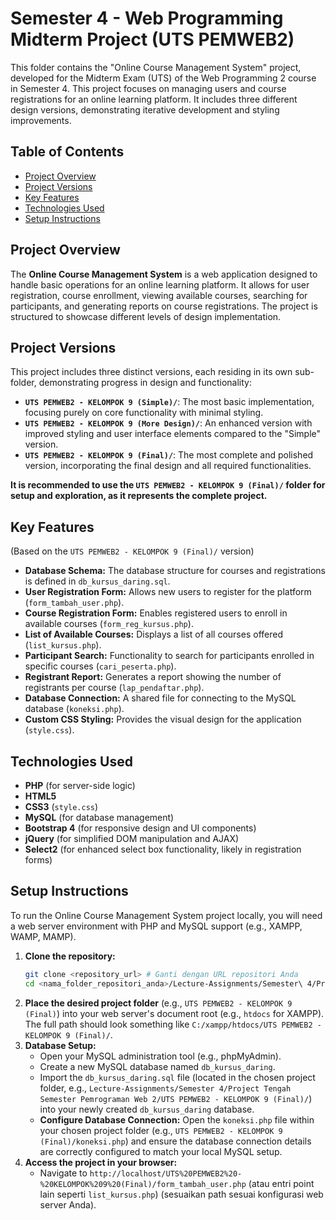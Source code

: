 # Semester 4 - Web Programming Midterm Project (UTS PEMWEB2)

This folder contains the "Online Course Management System" project, developed for the Midterm Exam (UTS) of the Web Programming 2 course in Semester 4. This project focuses on managing users and course registrations for an online learning platform. It includes three different design versions, demonstrating iterative development and styling improvements.

## Table of Contents

- [Project Overview](#project-overview)
- [Project Versions](#project-versions)
- [Key Features](#key-features)
- [Technologies Used](#technologies-used)
- [Setup Instructions](#setup-instructions)

## Project Overview

The **Online Course Management System** is a web application designed to handle basic operations for an online learning platform. It allows for user registration, course enrollment, viewing available courses, searching for participants, and generating reports on course registrations. The project is structured to showcase different levels of design implementation.

## Project Versions

This project includes three distinct versions, each residing in its own sub-folder, demonstrating progress in design and functionality:

-   **`UTS PEMWEB2 - KELOMPOK 9 (Simple)/`**: The most basic implementation, focusing purely on core functionality with minimal styling.
-   **`UTS PEMWEB2 - KELOMPOK 9 (More Design)/`**: An enhanced version with improved styling and user interface elements compared to the "Simple" version.
-   **`UTS PEMWEB2 - KELOMPOK 9 (Final)/`**: The most complete and polished version, incorporating the final design and all required functionalities.

**It is recommended to use the `UTS PEMWEB2 - KELOMPOK 9 (Final)/` folder for setup and exploration, as it represents the complete project.**

## Key Features

(Based on the `UTS PEMWEB2 - KELOMPOK 9 (Final)/` version)

-   **Database Schema:** The database structure for courses and registrations is defined in `db_kursus_daring.sql`.
-   **User Registration Form:** Allows new users to register for the platform (`form_tambah_user.php`).
-   **Course Registration Form:** Enables registered users to enroll in available courses (`form_reg_kursus.php`).
-   **List of Available Courses:** Displays a list of all courses offered (`list_kursus.php`).
-   **Participant Search:** Functionality to search for participants enrolled in specific courses (`cari_peserta.php`).
-   **Registrant Report:** Generates a report showing the number of registrants per course (`lap_pendaftar.php`).
-   **Database Connection:** A shared file for connecting to the MySQL database (`koneksi.php`).
-   **Custom CSS Styling:** Provides the visual design for the application (`style.css`).

## Technologies Used

* **PHP** (for server-side logic)
* **HTML5**
* **CSS3** (`style.css`)
* **MySQL** (for database management)
* **Bootstrap 4** (for responsive design and UI components)
* **jQuery** (for simplified DOM manipulation and AJAX)
* **Select2** (for enhanced select box functionality, likely in registration forms)

## Setup Instructions

To run the Online Course Management System project locally, you will need a web server environment with PHP and MySQL support (e.g., XAMPP, WAMP, MAMP).

1.  **Clone the repository:**
    ```bash
    git clone <repository_url> # Ganti dengan URL repositori Anda
    cd <nama_folder_repositori_anda>/Lecture-Assignments/Semester\ 4/Project\ Tengah\ Semester\ Pemrograman\ Web\ 2/
    ```
2.  **Place the desired project folder** (e.g., `UTS PEMWEB2 - KELOMPOK 9 (Final)`) into your web server's document root (e.g., `htdocs` for XAMPP). The full path should look something like `C:/xampp/htdocs/UTS PEMWEB2 - KELOMPOK 9 (Final)/`.
3.  **Database Setup:**
    * Open your MySQL administration tool (e.g., phpMyAdmin).
    * Create a new MySQL database named `db_kursus_daring`.
    * Import the `db_kursus_daring.sql` file (located in the chosen project folder, e.g., `Lecture-Assignments/Semester 4/Project Tengah Semester Pemrograman Web 2/UTS PEMWEB2 - KELOMPOK 9 (Final)/`) into your newly created `db_kursus_daring` database.
    * **Configure Database Connection:** Open the `koneksi.php` file within your chosen project folder (e.g., `UTS PEMWEB2 - KELOMPOK 9 (Final)/koneksi.php`) and ensure the database connection details are correctly configured to match your local MySQL setup.
4.  **Access the project in your browser:**
    * Navigate to `http://localhost/UTS%20PEMWEB2%20-%20KELOMPOK%209%20(Final)/form_tambah_user.php` (atau entri point lain seperti `list_kursus.php`) (sesuaikan path sesuai konfigurasi web server Anda).
